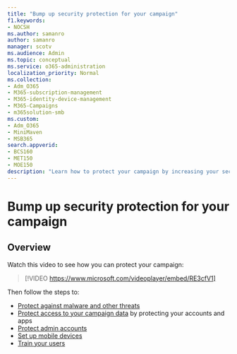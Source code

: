 ```yaml
---
title: "Bump up security protection for your campaign"
f1.keywords:
- NOCSH
ms.author: samanro
author: samanro
manager: scotv
ms.audience: Admin
ms.topic: conceptual
ms.service: o365-administration
localization_priority: Normal
ms.collection: 
- Adm_O365
- M365-subscription-management 
- M365-identity-device-management
- M365-Campaigns
- m365solution-smb
ms.custom:
- Adm_O365
- MiniMaven
- MSB365
search.appverid:
- BCS160
- MET150
- MOE150
description: "Learn how to protect your campaign by increasing your security with Microsoft 365 for Campaigns."
---
```


# Bump up security protection for your campaign


## Overview 
Watch this video to see how you can protect your campaign:


> [!VIDEO https://www.microsoft.com/videoplayer/embed/RE3cfV1]  


Then follow the steps to:
- [Protect against malware and other threats](m365-campaigns-increase-protection.md)
- [Protect access to your campaign data](m365-campaigns-conditional-access.md) by protecting your accounts and apps
- [Protect admin accounts](m365-campaigns-protect-admin-accounts.md)
- [Set up mobile devices](../business/set-up-mobile-devices.md?toc=/microsoft-365/campaigns/toc.json)
- [Train your users](m365-campaigns-users.md) 

